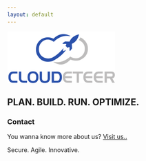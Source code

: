 ```yaml
---
layout: default
---
```


![cdt](https://raw.githubusercontent.com/cloudeteer/blog/master/images/CDT_250x120.png)

## PLAN. BUILD. RUN. OPTIMIZE.

### Contact

You wanna know more about us? [Visit us..](https://cloudeteer.de) 

Secure. Agile. Innovative.
